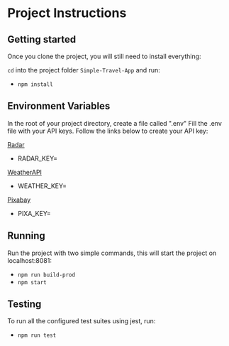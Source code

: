 # Project Instructions

## Getting started

Once you clone the project, you will still need to install everything:

`cd` into the project folder `Simple-Travel-App` and run:

- `npm install`

## Environment Variables

In the root of your project directory, create a file called ".env"
Fill the .env file with your API keys. Follow the links below to create your API key:

[Radar](https://radar.com/login)

- RADAR_KEY=

[WeatherAPI](https://www.weatherapi.com/)

- WEATHER_KEY=

[Pixabay](https://pixabay.com/)

- PIXA_KEY=

## Running

Run the project with two simple commands, this will start the project on localhost:8081:

- `npm run build-prod`
- `npm start`

## Testing

To run all the configured test suites using jest, run:

- `npm run test`

